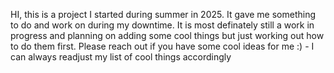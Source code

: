 HI, this is a project I started during summer in 2025. It gave me something to do and work on during my downtime.
It is most definately still a work in progress and planning on adding some cool things but just working out how to do them first.
Please reach out if you have some cool ideas for me :) - I can always readjust my list of cool things accordingly 
